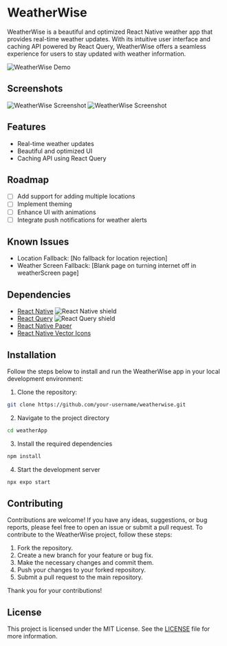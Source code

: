 # WeatherWise

WeatherWise is a beautiful and optimized React Native weather app that provides real-time weather updates. With its intuitive user interface and caching API powered by React Query, WeatherWise offers a seamless experience for users to stay updated with weather information.

![WeatherWise Demo](https://i.imgur.com/iAPYZyFl.gif)

## Screenshots

![WeatherWise Screenshot](https://i.imgur.com/2aFAXQVm.jpg)
![WeatherWise Screenshot](https://i.imgur.com/d5DJFohm.jpg)

## Features

- Real-time weather updates
- Beautiful and optimized UI
- Caching API using React Query

## Roadmap

- [ ] Add support for adding multiple locations
- [ ] Implement theming
- [ ] Enhance UI with animations
- [ ] Integrate push notifications for weather alerts

## Known Issues

- Location Fallback: [No fallback for location rejection]
- Weather Screen Fallback: [Blank page on turning internet off in weatherScreen page]

## Dependencies

- [React Native](https://reactnative.dev) ![React Native shield](https://img.shields.io/badge/React%20Native-%5E0.64.0-blue)
- [React Query](https://react-query.tanstack.com) ![React Query shield](https://img.shields.io/badge/React%20Query-%5E3.17.2-blue)
- [React Native Paper](https://img.shields.io/badge/React%20Native%20Paper-%5E4.9.2-blue)
- [React Native Vector Icons](https://img.shields.io/badge/React%20Native%20Vector%20Icons-%5E8.1.0-blue)

## Installation

Follow the steps below to install and run the WeatherWise app in your local development environment:

1. Clone the repository:

```bash
git clone https://github.com/your-username/weatherwise.git
```

2. Navigate to the project directory

```bash
cd weatherApp
```

3. Install the required dependencies

```bash
npm install
```

4. Start the development server

```bash
npx expo start
```

## Contributing

Contributions are welcome! If you have any ideas, suggestions, or bug reports, please feel free to open an issue or submit a pull request. To contribute to the WeatherWise project, follow these steps:

1. Fork the repository.
2. Create a new branch for your feature or bug fix.
3. Make the necessary changes and commit them.
4. Push your changes to your forked repository.
5. Submit a pull request to the main repository.

Thank you for your contributions!

## License

This project is licensed under the MIT License. See the [LICENSE](LICENSE) file for more information.
